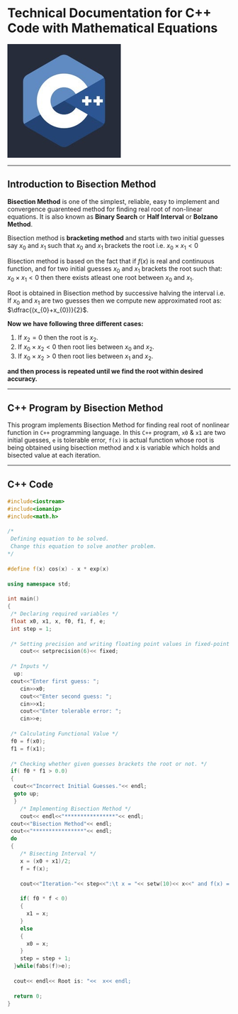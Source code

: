 <style TYPE="text/css">
code.has-jax {font: inherit; font-size: 100%; background: inherit; border: inherit;}
</style>
<script type="text/x-mathjax-config">
MathJax.Hub.Config({
    tex2jax: {
        inlineMath: [['$','$'], ['\\(','\\)']],
        skipTags: ['script', 'noscript', 'style', 'textarea', 'pre'] // removed 'code' entry
    }
});
MathJax.Hub.Queue(function() {
    var all = MathJax.Hub.getAllJax(), i;
    for(i = 0; i < all.length; i += 1) {
        all[i].SourceElement().parentNode.className += ' has-jax';
    }
});
</script>
<script type="text/javascript" src="https://cdnjs.cloudflare.com/ajax/libs/mathjax/2.7.4/MathJax.js?config=TeX-AMS_HTML-full"></script>

# Technical Documentation for C++ Code with Mathematical Equations

![](CppLogo.jpg)

---

## Introduction to Bisection Method

**Bisection Method** is one of the simplest, reliable, easy to implement and convergence guarenteed method for finding real root of non-linear equations. It is also known as **Binary Search** or **Half Interval** or **Bolzano Method**.

Bisection method is **bracketing method** and starts with two initial guesses say $x_{0}$ and $x_{1}$ such that $x_{0}$ and $x_{1}$ brackets the root i.e. $x_{0} \times x_{1} < 0$

Bisection method is based on the fact that if $f(x)$ is real and continuous function, and for two initial guesses $x_{0}$ and $x_{1}$ brackets the root such that: $x_{0} \times x_{1} < 0$ then there exists atleast one root between $x_{0}$ and $x_{1}$.

Root is obtained in Bisection method by successive halving the interval i.e. If $x_{0}$ and $x_{1}$ are two guesses then we compute new approximated root as:
$\dfrac{(x_{0}+x_{0})}{2}$.

**Now we have following three different cases:**

1. If $x_{2} = 0$ then the root is $x_{2}$.
2. If $x_{0} \times x_{2} < 0$ then root lies between $x_{0}$ and $x_{2}$.
3. If $x_{0} \times x_{2} > 0$ then root lies between $x_{1}$ and $x_{2}$.

**and then process is repeated until we find the root within desired accuracy.**

---

## C++ Program by Bisection Method

This program implements Bisection Method for finding real root of nonlinear function in `C++` programming language.
In this `C++` program, `x0` & `x1` are two initial guesses, `e` is tolerable error, `f(x)` is actual function whose root is being obtained using bisection method and x is variable which holds and bisected value at each iteration.

---

## C++ Code

```c++
#include<iostream>
#include<iomanip>
#include<math.h>

/*
 Defining equation to be solved.
 Change this equation to solve another problem.
*/

#define f(x) cos(x) - x * exp(x)

using namespace std;

int main()
{
 /* Declaring required variables */
 float x0, x1, x, f0, f1, f, e;
 int step = 1;

 /* Setting precision and writing floating point values in fixed-point notation. */
    cout<< setprecision(6)<< fixed;

 /* Inputs */
  up:
 cout<<"Enter first guess: ";
    cin>>x0;
    cout<<"Enter second guess: ";
    cin>>x1;
    cout<<"Enter tolerable error: ";
    cin>>e;

 /* Calculating Functional Value */
 f0 = f(x0);
 f1 = f(x1);

 /* Checking whether given guesses brackets the root or not. */
 if( f0 * f1 > 0.0)
 {
  cout<<"Incorrect Initial Guesses."<< endl;
  goto up;
  }
    /* Implementing Bisection Method */
    cout<< endl<<"****************"<< endl;
 cout<<"Bisection Method"<< endl;
 cout<<"****************"<< endl;
 do 
 {
    /* Bisecting Interval */
    x = (x0 + x1)/2;
    f = f(x);

    cout<<"Iteration-"<< step<<":\t x = "<< setw(10)<< x<<" and f(x) = "<< setw(10)<< f(x)<< endl;

    if( f0 * f < 0)
    {
      x1 = x;
    }
    else
    {
      x0 = x;
    }
    step = step + 1;
  }while(fabs(f)>e);

  cout<< endl<< Root is: "<<  x<< endl;

  return 0;
}
```


